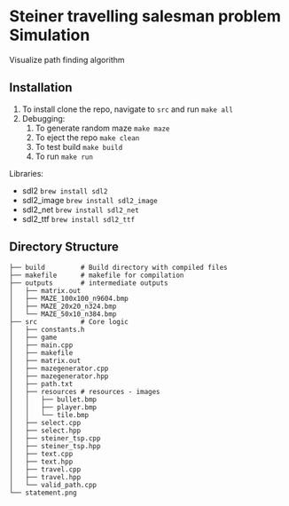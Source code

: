 # Steiner travelling salesman problem Simulation

Visualize path finding algorithm

## Installation

1. To install clone the repo, navigate to `src` and run `make all`
2. Debugging:
    1. To generate random maze `make maze`
    2. To eject the repo `make clean`
    3. To test build `make build`
    1. To run `make run`

Libraries:
* sdl2 `brew install sdl2`
* sdl2_image `brew install sdl2_image`
* sdl2_net `brew install sdl2_net`
* sdl2_ttf `brew install sdl2_ttf`

## Directory Structure
``` 
├── build         # Build directory with compiled files
├── makefile      # makefile for compilation
├── outputs       # intermediate outputs
│   ├── matrix.out
│   ├── MAZE_100x100_n9604.bmp
│   ├── MAZE_20x20_n324.bmp
│   └── MAZE_50x10_n384.bmp
├── src           # Core logic
│   ├── constants.h
│   ├── game
│   ├── main.cpp
│   ├── makefile
│   ├── matrix.out
│   ├── mazegenerator.cpp
│   ├── mazegenerator.hpp
│   ├── path.txt
│   ├── resources # resources - images
│   │   ├── bullet.bmp
│   │   ├── player.bmp
│   │   └── tile.bmp
│   ├── select.cpp
│   ├── select.hpp
│   ├── steiner_tsp.cpp
│   ├── steiner_tsp.hpp
│   ├── text.cpp
│   ├── text.hpp
│   ├── travel.cpp
│   ├── travel.hpp
│   └── valid_path.cpp
└── statement.png

```
